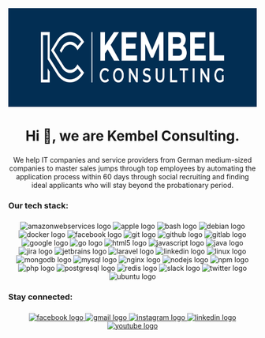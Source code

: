 <div align="center">
  <img height="200" src="https://raw.githubusercontent.com/Kembel-Consulting/assets/master/images/logo/full_white_with_blue_background_1500x420.png"  />
</div>

###

<h1 align="center">Hi 👋, we are Kembel Consulting.</h1>

###

<p align="center">We help IT companies and service providers from German medium-sized companies to master sales jumps through top employees by automating the application process within 60 days through social recruiting and finding ideal applicants who will stay beyond the probationary period.</p>

###

<h3 align="left">Our tech stack:</h3>

###

<div align="center">
  <img src="https://cdn.jsdelivr.net/gh/devicons/devicon/icons/amazonwebservices/amazonwebservices-original-wordmark.svg" height="40" width="55" alt="amazonwebservices logo"  />
  <img src="https://cdn.jsdelivr.net/gh/devicons/devicon/icons/apple/apple-original.svg" height="40" width="55" alt="apple logo"  />
  <img src="https://cdn.jsdelivr.net/gh/devicons/devicon/icons/bash/bash-original.svg" height="40" width="55" alt="bash logo"  />
  <img src="https://cdn.jsdelivr.net/gh/devicons/devicon/icons/debian/debian-plain-wordmark.svg" height="40" width="55" alt="debian logo"  />
  <img src="https://cdn.jsdelivr.net/gh/devicons/devicon/icons/docker/docker-plain-wordmark.svg" height="40" width="55" alt="docker logo"  />
  <img src="https://cdn.jsdelivr.net/gh/devicons/devicon/icons/facebook/facebook-plain.svg" height="40" width="55" alt="facebook logo"  />
  <img src="https://cdn.jsdelivr.net/gh/devicons/devicon/icons/git/git-plain-wordmark.svg" height="40" width="55" alt="git logo"  />
  <img src="https://cdn.jsdelivr.net/gh/devicons/devicon/icons/github/github-original-wordmark.svg" height="40" width="55" alt="github logo"  />
  <img src="https://cdn.jsdelivr.net/gh/devicons/devicon/icons/gitlab/gitlab-plain-wordmark.svg" height="40" width="55" alt="gitlab logo"  />
  <img src="https://cdn.jsdelivr.net/gh/devicons/devicon/icons/google/google-original-wordmark.svg" height="40" width="55" alt="google logo"  />
  <img src="https://cdn.jsdelivr.net/gh/devicons/devicon/icons/go/go-original-wordmark.svg" height="40" width="55" alt="go logo"  />
  <img src="https://cdn.jsdelivr.net/gh/devicons/devicon/icons/html5/html5-plain-wordmark.svg" height="40" width="55" alt="html5 logo"  />
  <img src="https://cdn.jsdelivr.net/gh/devicons/devicon/icons/javascript/javascript-original.svg" height="40" width="55" alt="javascript logo"  />
  <img src="https://cdn.jsdelivr.net/gh/devicons/devicon/icons/java/java-original-wordmark.svg" height="40" width="55" alt="java logo"  />
  <img src="https://cdn.jsdelivr.net/gh/devicons/devicon/icons/jira/jira-original-wordmark.svg" height="40" width="55" alt="jira logo"  />
  <img src="https://cdn.jsdelivr.net/gh/devicons/devicon/icons/jetbrains/jetbrains-original.svg" height="40" width="55" alt="jetbrains logo"  />
  <img src="https://cdn.jsdelivr.net/gh/devicons/devicon/icons/laravel/laravel-plain-wordmark.svg" height="40" width="55" alt="laravel logo"  />
  <img src="https://cdn.jsdelivr.net/gh/devicons/devicon/icons/linkedin/linkedin-original.svg" height="40" width="55" alt="linkedin logo"  />
  <img src="https://cdn.jsdelivr.net/gh/devicons/devicon/icons/linux/linux-original.svg" height="40" width="55" alt="linux logo"  />
  <img src="https://cdn.jsdelivr.net/gh/devicons/devicon/icons/mongodb/mongodb-original-wordmark.svg" height="40" width="55" alt="mongodb logo"  />
  <img src="https://cdn.jsdelivr.net/gh/devicons/devicon/icons/mysql/mysql-original-wordmark.svg" height="40" width="55" alt="mysql logo"  />
  <img src="https://cdn.jsdelivr.net/gh/devicons/devicon/icons/nginx/nginx-original.svg" height="40" width="55" alt="nginx logo"  />
  <img src="https://cdn.jsdelivr.net/gh/devicons/devicon/icons/nodejs/nodejs-original-wordmark.svg" height="40" width="55" alt="nodejs logo"  />
  <img src="https://cdn.jsdelivr.net/gh/devicons/devicon/icons/npm/npm-original-wordmark.svg" height="40" width="55" alt="npm logo"  />
  <img src="https://cdn.jsdelivr.net/gh/devicons/devicon/icons/php/php-original.svg" height="40" width="55" alt="php logo"  />
  <img src="https://cdn.jsdelivr.net/gh/devicons/devicon/icons/postgresql/postgresql-plain-wordmark.svg" height="40" width="55" alt="postgresql logo"  />
  <img src="https://cdn.jsdelivr.net/gh/devicons/devicon/icons/redis/redis-plain-wordmark.svg" height="40" width="55" alt="redis logo"  />
  <img src="https://cdn.jsdelivr.net/gh/devicons/devicon/icons/slack/slack-original-wordmark.svg" height="40" width="55" alt="slack logo"  />
  <img src="https://cdn.jsdelivr.net/gh/devicons/devicon/icons/twitter/twitter-original.svg" height="40" width="55" alt="twitter logo"  />
  <img src="https://cdn.jsdelivr.net/gh/devicons/devicon/icons/ubuntu/ubuntu-plain-wordmark.svg" height="40" width="55" alt="ubuntu logo"  />
</div>

###

<h3 align="left">Stay connected:</h3>

###

<div align="center">
  <a href="https://facebook.com/kembelconsulting" target="_blank">
    <img src="https://raw.githubusercontent.com/maurodesouza/profile-readme-generator/master/src/assets/icons/social/facebook/default.svg" width="52" height="40" alt="facebook logo"  />
  </a>
  <a href="mailto:info@kembelconsulting.de" target="_blank">
    <img src="https://raw.githubusercontent.com/maurodesouza/profile-readme-generator/master/src/assets/icons/social/gmail/default.svg" width="52" height="40" alt="gmail logo"  />
  </a>
  <a href="https://www.instagram.com/kembelconsulting/" target="_blank">
    <img src="https://raw.githubusercontent.com/maurodesouza/profile-readme-generator/master/src/assets/icons/social/instagram/default.svg" width="52" height="40" alt="instagram logo"  />
  </a>
  <a href="https://www.linkedin.com/company/kembel-consulting/" target="_blank">
    <img src="https://raw.githubusercontent.com/maurodesouza/profile-readme-generator/master/src/assets/icons/social/linkedin/default.svg" width="52" height="40" alt="linkedin logo"  />
  </a>
  <a href="https://www.youtube.com/channel/UC8SsZHrpp3YoJPYtrMwq8Aw" target="_blank">
    <img src="https://raw.githubusercontent.com/maurodesouza/profile-readme-generator/master/src/assets/icons/social/youtube/default.svg" width="52" height="40" alt="youtube logo"  />
  </a>
</div>

###
